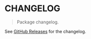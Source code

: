 # CHANGELOG

> Package changelog.

See [GitHub Releases](https://github.com/stdlib-js/math-base-special-cbrtf/releases) for the changelog.